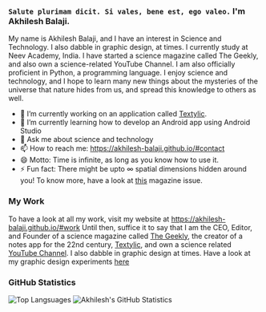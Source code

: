 ### `Salute plurimam dicit. Si vales, bene est, ego valeo.` I'm Akhilesh Balaji.

My name is Akhilesh Balaji, and I have an interest in Science and Technology. I also dabble in graphic design, at times. I currently study at Neev Academy, India. I have started a science magazine called The Geekly, and also own a science-related YouTube Channel. I am also officially proficient in Python, a programming language. I enjoy science and technology, and I hope to learn many new things about the mysteries of the universe that nature hides from us, and spread this knowledge to others as well.

- 🔭 I’m currently working on an application called [Textylic](https://akhilesh-balaji.github.io/Textylic/).
- 🌱 I’m currently learning how to develop an Android app using Android Studio
- 💬 Ask me about science and technology
- 📫 How to reach me: https://akhilesh-balaji.github.io/#contact
- 😄 Motto: Time is infinite, as long as you know how to use it.
- ⚡ Fun fact: There might be upto ∞ spatial dimensions hidden around you! To know more, have a look at [this](https://thegeekly.github.io/Issue%205/index.html) magazine issue.

### My Work
To have a look at all my work, visit my website at https://akhilesh-balaji.github.io/#work
Until then, suffice it to say that I am the CEO, Editor, and Founder of a science magazine called [The Geekly](www.thegeekly.net), the creator of a notes app for the 22nd century, [Textylic](https://akhilesh-balaji.github.io/Textylic/), and own a science related [YouTube Channel](https://www.youtube.com/channel/UCameFaM8x1vL_onYtV8ONdw). I also dabble in graphic design at times. Have a look at my graphic design experiments [here](https://www.behance.net/akhileshba4a03)

### GitHub Statistics
![Top Langsuages](https://github-readme-stats.vercel.app/api/top-langs/?username=akhilesh-balaji&theme=dark)
![Akhilesh's GitHub Statistics](https://github-readme-stats.vercel.app/api?username=akhilesh-balaji&show_icons=true&theme=dark)
